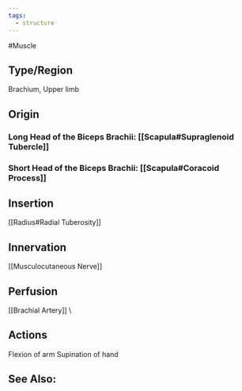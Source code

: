```yaml
---
tags:
  - structure
---
```

#Muscle

## Type/Region 
Brachium, Upper limb

## Origin
### Long Head of the Biceps Brachii: [[Scapula#Supraglenoid Tubercle]]
### Short Head of the Biceps Brachii: [[Scapula#Coracoid Process]]

## Insertion
[[Radius#Radial Tuberosity]]

## Innervation
[[Musculocutaneous Nerve]]

## Perfusion
[[Brachial Artery]]
\
## Actions
Flexion of arm
Supination of hand


## See Also:


